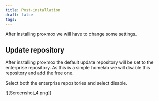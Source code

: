 ```yaml
---
title: Post-installation
draft: false
tags:
---
```

 
After installing proxmox we will have to change some settings.

## Update repository

After installing proxmox the default update repository will be set to the enterprise repository.
As this is a simple homelab we will disable this repository and add the free one.

Select both the enterprise repositories and select disable.

![[Screenshot_4.png]]

